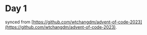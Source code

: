 # Day 1

synced from [https://github.com/wtchangdm/advent-of-code-2023](https://github.com/wtchangdm/advent-of-code-2023).
